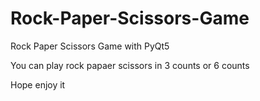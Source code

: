 # Rock-Paper-Scissors-Game
Rock Paper Scissors Game with PyQt5

You can play rock papaer scissors in 3 counts or 6 counts

Hope enjoy it
